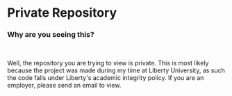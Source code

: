 # Private Repository

### Why are you seeing this?

<br />

Well, the repository you are trying to view is private. This is most likely because the project was made during my time at Liberty University, as such the code falls under Liberty's academic integrity policy. If you are an employer, please send an email to view.
